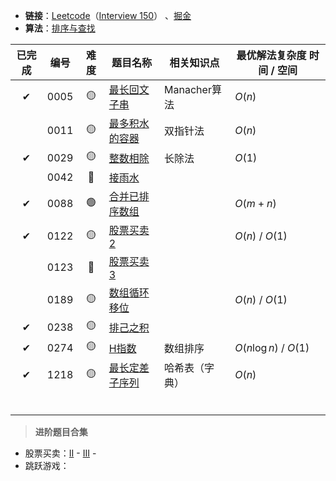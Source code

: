 + **链接**：[Leetcode](https://leetcode.com/problemset/)（[Interview 150](https://leetcode.com/studyplan/top-interview-150/)） 、[掘金](https://juejin.cn/problemset)
+ **算法**：[排序与查找](排序与查找%20Sorting%20&%20Searching.md)

|  已完成  | 编号   | 难度  | 题目名称                                                                                            | 相关知识点      | 最优解法复杂度 时间 / 空间       |
| :---: | ---- | :-: | ----------------------------------------------------------------------------------------------- | ---------- | --------------------- |
|   ✔   | 0005 | 🟡  | [最长回文子串](0005%20-%20最长回文子串%20Longest%20Palindromic%20Substring.md)                              | Manacher算法 | $O(n)$                |
|       | 0011 | 🟡  | [最多积水的容器](0011%20-%20最多积水的容器%20Container%20With%20Most%20Water.md)                              | 双指针法       | $O(n)$                |
| ✔<br> | 0029 | 🟡  | [整数相除](0029%20-%20整数相除%20Divide%20Two%20Integers.md)                                            | 长除法        | $O(1)$                |
|       | 0042 | 🔴  | [接雨水](0042%20-%20接雨水%20Trapping%20Raining%20Water.md)                                           |            |                       |
|   ✔   | 0088 | 🟢  | [合并已排序数组](0088%20-%20合并已排序数组%20Merge%20Sorted%20Array.md)                                       |            | $O(m+n)$              |
|   ✔   | 0122 | 🟡  | [股票买卖2](0122%20-%20股票买卖2%20Best%20Time%20to%20Buy%20and%20Sell%20Stock%20II.md)                 |            | $O(n)$ / $O(1)$       |
|       | 0123 | 🔴  | [股票买卖3](0123%20-%20股票买卖3%20Best%20Time%20to%20Buy%20and%20Sell%20Stock%20III.md)                |            |                       |
|       | 0189 | 🟡  | [数组循环移位](0189%20-%20数组循环移位%20Rotate%20Array.md)                                                 |            | $O(n)$ / $O(1)$       |
|   ✔   | 0238 | 🟡  | [排己之积](0238%20-%20排己之积%20Product%20of%20Array%20Except%20Self.md)                               |            |                       |
|   ✔   | 0274 | 🟡  | [H指数](0274%20-%20H指数%20H%20Index.md)                                                            | 数组排序       | $O(n\log n)$ / $O(1)$ |
|   ✔   | 1218 | 🟡  | [最长定差子序列](1218%20-%20最长定差子序列%20Longest%20Arithmetic%20Subsequence%20of%20Given%20Difference.md) | 哈希表（字典）    | $O(n)$                |
|       |      |     |                                                                                                 |            |                       |
|       |      |     |                                                                                                 |            |                       |
|       |      |     |                                                                                                 |            |                       |
|       |      |     |                                                                                                 |            |                       |
|       |      |     |                                                                                                 |            |                       |
|       |      |     |                                                                                                 |            |                       |

> **进阶题目合集**

+ 股票买卖：[II](0122%20-%20股票买卖2%20Best%20Time%20to%20Buy%20and%20Sell%20Stock%20II.md) - [III](0123%20-%20股票买卖3%20Best%20Time%20to%20Buy%20and%20Sell%20Stock%20III.md) - 
+ 跳跃游戏：